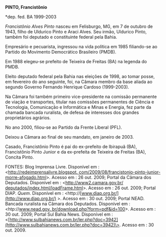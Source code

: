 **PINTO, Francistônio**

\*dep. fed. BA 1999-2003

 *Francistônio Alves Pinto* nasceu em Felisburgo, MG, em
7 de outubro de 1943, filho de Uldurico Pinto e Araci Alves. Seu irmão,
Uldurico Pinto, também foi deputado e constituinte federal pela Bahia.

 Empresário e pecuarista, ingressou na vida política em
1985 filiando-se ao Partido do Movimento Democrático Brasileiro (PMDB).

Em 1988 elegeu-se prefeito de Teixeira de Freitas (BA) na legenda do
PMDB.

Eleito deputado federal pela Bahia nas eleições de 1998,
ao tomar posse, em fevereiro do ano seguinte, foi, na Câmara membro da
base aliada ao segundo Governo Fernando Henrique Cardoso (1999-2003).

Na Câmara foi também primeiro vice-presidente na comissão permanente de
viação e transportes, titular nas comissões permanentes de Ciência e
Tecnologia, Comunicação e Informática e Minas e Energia, fez parte da
chamada bancada ruralista, de defesa de interesses dos grandes
proprietários agrários.

No ano 2000, filiou-se ao Partido da Frente Liberal (PFL).

Deixou a Câmara ao final de seu mandato, em janeiro de 2003.

Casado, Francistônio Pinto é pai do ex-prefeito de Ibirapuã (BA),
Francistônio Pinto Junior e da ex-prefeita de Teixeira de Freitas (BA),
Concita Pinto.

FONTES: Blog Imprensa Livre. Disponível em : \<[http://redeimprensalivre.blogspot. com/2009/08/francistonio-pinto-junior-morre-afogado.html](http://redeimprensalivre.blogspot.%20com/2009/08/francistonio-pinto-junior-morre-afogado.html)\>. Acesso em : 26 out. 2009; Portal da Câmara dos Deputados. Disponível em : \<[http://www2.camara.gov.br/ deputados/index.html/loadFrame.html](http://www2.camara.gov.br/%20deputados/index.html/loadFrame.html)\>. Acesso em : 26 out. 2009; Portal DIAP. *Quem*. Disponível em : \<http://[www.diap.org.br/](http://www.diap.org.br/) \>. Acesso em : 30 out. 2009; Portal NEAD. Bancada ruralista na Câmara dos Deputados. Disponível em : \<htp://[www.nead.gov. br/download.php?form=pdf&id=100](http://www.nead.gov.%20br/download.php?form=pdf&id=100)\>. Acesso em : 30 out. 2009; Portal Sul Bahia News. Disponível em : \<[http://www.sulbahianews.com.br/ler.php?doc=3942](http://www.sulbahianews.com.br/ler.php?doc=3942)\>. Acesso em : 30 out. 2009.

